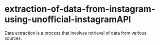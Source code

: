 # extraction-of-data-from-instagram-using-unofficial-instagramAPI

Data extraction is a process that involves retrieval of data from various sources.
